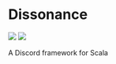 # Dissonance

[![](https://github.com/Billzabob/discord/workflows/build/badge.svg)](https://github.com/Billzabob/dissonance)
[![](https://img.shields.io/discord/390751088829005826.svg?style=flat-square)](https://discordapp.com/invite/JXt4Zd)


A Discord framework for Scala
